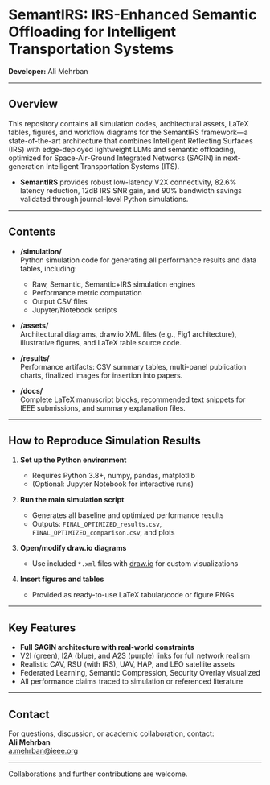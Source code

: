 # SemantIRS: IRS-Enhanced Semantic Offloading for Intelligent Transportation Systems

**Developer:** Ali Mehrban

---

## Overview

This repository contains all simulation codes, architectural assets, LaTeX tables, figures, and workflow diagrams for the SemantIRS framework—a state-of-the-art architecture that combines Intelligent Reflecting Surfaces (IRS) with edge-deployed lightweight LLMs and semantic offloading, optimized for Space-Air-Ground Integrated Networks (SAGIN) in next-generation Intelligent Transportation Systems (ITS).

- **SemantIRS** provides robust low-latency V2X connectivity, 82.6% latency reduction, 12dB IRS SNR gain, and 90% bandwidth savings validated through journal-level Python simulations.

---

## Contents

- **/simulation/**  
  Python simulation code for generating all performance results and data tables, including:
    - Raw, Semantic, Semantic+IRS simulation engines
    - Performance metric computation
    - Output CSV files
    - Jupyter/Notebook scripts

- **/assets/**  
  Architectural diagrams, draw.io XML files (e.g., Fig1 architecture), illustrative figures, and LaTeX table source code.

- **/results/**  
  Performance artifacts: CSV summary tables, multi-panel publication charts, finalized images for insertion into papers.

- **/docs/**  
  Complete LaTeX manuscript blocks, recommended text snippets for IEEE submissions, and summary explanation files.

---

## How to Reproduce Simulation Results

1. **Set up the Python environment**  
   - Requires Python 3.8+, numpy, pandas, matplotlib
   - (Optional: Jupyter Notebook for interactive runs)

2. **Run the main simulation script**  
   - Generates all baseline and optimized performance results
   - Outputs: `FINAL_OPTIMIZED_results.csv`, `FINAL_OPTIMIZED_comparison.csv`, and plots

3. **Open/modify draw.io diagrams**  
   - Use included `*.xml` files with [draw.io](https://draw.io) for custom visualizations

4. **Insert figures and tables**  
   - Provided as ready-to-use LaTeX tabular/code or figure PNGs

---

## Key Features

- **Full SAGIN architecture with real-world constraints**
- V2I (green), I2A (blue), and A2S (purple) links for full network realism
- Realistic CAV, RSU (with IRS), UAV, HAP, and LEO satellite assets
- Federated Learning, Semantic Compression, Security Overlay visualized
- All performance claims traced to simulation or referenced literature

---

## Contact

For questions, discussion, or academic collaboration, contact:  
**Ali Mehrban**  
a.mehrban@ieee.org

---

Collaborations and further contributions are welcome.
